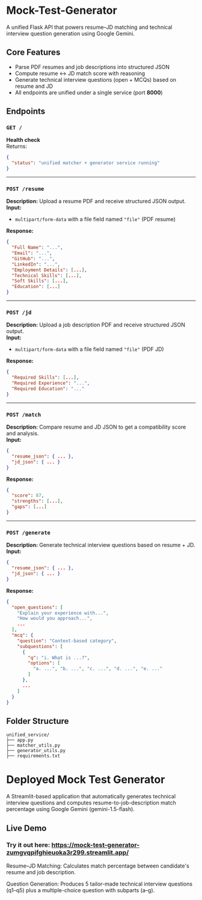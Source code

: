 # Mock-Test-Generator

A unified Flask API that powers resume–JD matching and technical interview question generation using Google Gemini.

## Core Features

- Parse PDF resumes and job descriptions into structured JSON
- Compute resume ↔ JD match score with reasoning
- Generate technical interview questions (open + MCQs) based on resume and JD
- All endpoints are unified under a single service (port **8000**)

## Endpoints

### `GET /`  
**Health check**  
Returns:  
```json
{
  "status": "unified matcher + generator service running"
}
```

---

### `POST /resume`  
**Description:** Upload a resume PDF and receive structured JSON output.  
**Input:**  
- `multipart/form-data` with a file field named `"file"` (PDF resume)

**Response:**  
```json
{
  "Full Name": "...",
  "Email": "...",
  "GitHub": "...",
  "LinkedIn": "...",
  "Employment Details": [...],
  "Technical Skills": [...],
  "Soft Skills": [...],
  "Education": [...]
}
```

---

### `POST /jd`  
**Description:** Upload a job description PDF and receive structured JSON output.  
**Input:**  
- `multipart/form-data` with a file field named `"file"` (PDF JD)

**Response:**  
```json
{
  "Required Skills": [...],
  "Required Experience": "...",
  "Required Education": "..."
}
```

---

### `POST /match`  
**Description:** Compare resume and JD JSON to get a compatibility score and analysis.  
**Input:**  
```json
{
  "resume_json": { ... },
  "jd_json": { ... }
}
```

**Response:**  
```json
{
  "score": 87,
  "strengths": [...],
  "gaps": [...]
}
```

---

### `POST /generate`  
**Description:** Generate technical interview questions based on resume + JD.  
**Input:**  
```json
{
  "resume_json": { ... },
  "jd_json": { ... }
}
```

**Response:**  
```json
{
  "open_questions": [
    "Explain your experience with...",
    "How would you approach...",
    ...
  ],
  "mcq": {
    "question": "Context-based category",
    "subquestions": [
      {
        "q": "i. What is ...?",
        "options": [
          "a. ...", "b. ...", "c. ...", "d. ...", "e. ..."
        ]
      },
      ...
    ]
  }
}
```

## Folder Structure

```
unified_service/
├── app.py
├── matcher_utils.py
├── generator_utils.py
├── requirements.txt
```



# Deployed Mock Test Generator

A Streamlit-based application that automatically generates technical interview questions and computes resume-to-job-description match percentage using Google Gemini (gemini-1.5-flash).

## Live Demo

### Try it out here: https://mock-test-generator-zumgvqpifghieuoka3r299.streamlit.app/


Resume–JD Matching: Calculates match percentage between candidate's resume and job description.

Question Generation: Produces 5 tailor-made technical interview questions (q1–q5) plus a multiple-choice question with subparts (a–g).





